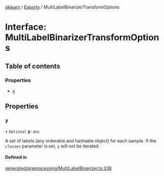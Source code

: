 [sklearn](../readme.md) / [Exports](../modules.md) / MultiLabelBinarizerTransformOptions

# Interface: MultiLabelBinarizerTransformOptions

## Table of contents

### Properties

- [y](MultiLabelBinarizerTransformOptions.md#y)

## Properties

### y

• `Optional` **y**: `any`

A set of labels (any orderable and hashable object) for each sample. If the `classes` parameter is set, `y` will not be iterated.

#### Defined in

[generated/preprocessing/MultiLabelBinarizer.ts:338](https://github.com/transitive-bullshit/scikit-learn-ts/blob/367336a/packages/sklearn/src/generated/preprocessing/MultiLabelBinarizer.ts#L338)
